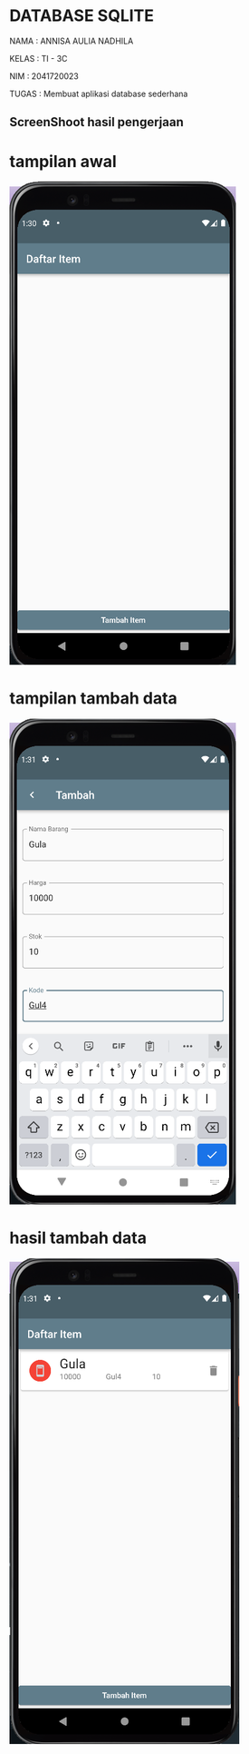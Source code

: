 # DATABASE SQLITE

NAMA  : ANNISA AULIA NADHILA

KELAS : TI - 3C

NIM   : 2041720023

TUGAS : Membuat aplikasi database sederhana

## ScreenShoot hasil pengerjaan

# tampilan awal
![](Screenshoot/revisi1.png)


# tampilan tambah data
![](Screenshoot/revisi2.png)

# hasil tambah data
![](Screenshoot/revisi3.png)





